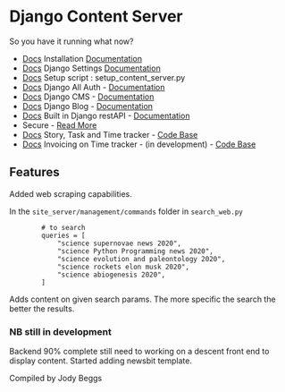 # Django Content Server

So you have it running what now?


* [Docs](installation) Installation [Documentation](https://docs.djangoproject.com/en/3.1/)
* [Docs](site_server) Django Settings [Documentation](https://docs.djangoproject.com/en/3.1/)
* [Docs](installation/SETUPSCRIPT.md) Setup script : setup_content_server.py
* [Docs](allauth) Django All Auth - [Documentation](https://django-allauth.readthedocs.io/en/latest/)
* [Docs](cms) Django CMS - [Documentation](https://readthedocs.org/projects/django-cms/)
* [Docs](djangocms_blog) Django Blog - [Documentation](https://djangocms-blog.readthedocs.io/en/latest/)
* [Docs](api) Built in Django restAPI - [Documentation](https://www.django-rest-framework.org/)
* Secure - [Read More](https://docs.djangoproject.com/en/3.1/topics/security/)
* [Docs](tracker) Story, Task and Time tracker - [Code Base](https://pypi.org/project/django-tasktracker/)
* [Docs](invoicing) Invoicing on Time tracker - (in development) - [Code Base](https://pypi.org/project/django-invoicing/)


## Features

Added web scraping capabilities. 

In the `site_server/management/commands` folder in `search_web.py`

```            
        # to search
        queries = [
            "science supernovae news 2020",
            "science Python Programming news 2020",
            "science evolution and paleontology 2020",
            "science rockets elon musk 2020",
            "science abiogenesis 2020",
        ]
```

Adds content on given search params. The more specific the search the better the results.


### NB still in development

Backend 90% complete still need to working on a descent front end to display content.
Started adding newsbit template.




 Compiled by Jody Beggs